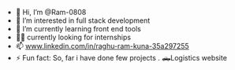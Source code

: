 - 👋 Hi, I’m @Ram-0808
- 👀 I’m interested in full stack development 
- 🌱 I’m currently learning front end tools
- 👨‍💻 currently looking for internships 
- 📫 www.linkedin.com/in/raghu-ram-kuna-35a297255
- ⚡ Fun fact: So, far i have done few projects
               . 🛻Logistics website
               

<!---
Ram-0808/Ram-0808 is a ✨ special ✨ repository because its `README.md` (this file) appears on your GitHub profile.
You can click the Preview link to take a look at your changes.
--->
